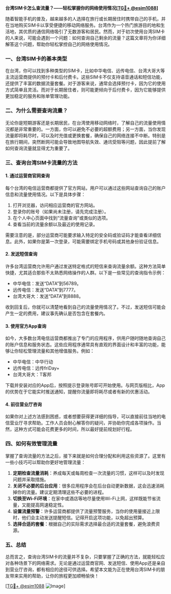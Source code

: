 **台湾SIM卡怎么查流量？——轻松掌握你的网络使用情况[[TG💪+ @esim1088](https://t.me/s/esim1088)]**

随着智能手机的普及，越来越多的人选择在旅行或长期居住时携带自己的手机，并在当地购买SIM卡以享受便捷的移动网络服务。台湾作为一个热门旅游目的地和生活地，其优质的通信网络吸引了无数游客和居民。然而，对于初次使用台湾SIM卡的人来说，可能会遇到一个问题：如何查询自己剩余的流量？这篇文章将为你详细解答这个问题，帮助你轻松掌控自己的网络使用情况。

### **一、台湾SIM卡的基本类型**

在台湾，你可以找到多种类型的SIM卡，比如中华电信、远传电信、台湾大哥大等主流运营商提供的预付卡和后付费卡。这些SIM卡不仅支持语音通话和短信功能，还提供了丰富的数据流量套餐。对于游客来说，通常会选择预付卡，因为它的使用方式简单且灵活。而对于长期居住者，则可能更倾向于后付费卡，因为它能够提供更加稳定的服务和账单管理功能。

### **二、为什么需要查询流量？**

无论你是短期游客还是长期居民，在台湾使用移动网络时，了解自己的流量使用情况都是非常重要的。一方面，你可以避免不必要的超额费用；另一方面，当你发现流量即将耗尽时，可以及时充值或更换套餐，确保自己的网络连接不中断。特别是在旅行期间，突然断网可能会导致地图导航失效、通讯受阻等问题，因此提前了解如何查询流量就显得尤为重要了。

### **三、查询台湾SIM卡流量的方法**

#### **1. 通过运营商官网查询**
每个台湾的电信运营商都提供了官方网站，用户可以通过这些网站查询自己的账户信息和流量使用情况。以下是具体步骤：

1. 打开浏览器，访问相应运营商的官方网站。
2. 登录你的账号（如果尚未注册，请先完成注册）。
3. 在个人中心页面中找到“流量查询”或类似的选项。
4. 查看当前的流量余额以及最近的使用记录。

需要注意的是，部分运营商可能要求输入特定的安全码或验证码才能查看详细信息。此外，如果你是第一次登录，可能需要绑定手机号码或其他身份验证信息。

#### **2. 发送短信查询**
许多台湾运营商允许用户通过发送特定格式的短信来查询流量余额。这种方法简单快捷，尤其适合那些不太熟悉网络操作的人群。以下是一些常见的查询指令示例：

- 中华电信：发送“DATA”到56789。
- 远传电信：发送“DATA”到7777。
- 台湾大哥大：发送“DATA”到8888。

收到回复后，你就可以清楚地看到自己的流量使用情况了。不过，发送短信可能会产生一定的费用，建议事先确认是否包含在套餐内。

#### **3. 使用官方App查询**
如今，大多数台湾电信运营商都推出了专门的应用程序，供用户随时随地查询自己的账户信息和服务状态。这些应用程序通常具有直观的界面设计和丰富的功能，能够让你轻松管理流量和其他增值服务。例如：

- 中华电信：中华行动
- 远传电信：远传friDay+
- 台湾大哥大：T客邦

下载并安装对应的App后，按照提示登录账号即可开始使用。与网页版相比，App的优势在于它能实时推送通知，提醒你流量即将耗尽或者有新的优惠活动。

#### **4. 前往营业厅咨询**
如果你对上述方法感到困惑，或者想要获得更详细的指导，可以直接前往当地的电信营业厅寻求帮助。工作人员会耐心解答你的疑问，并协助你完成各项操作。当然，这种方式可能会花费更多的时间，所以最好提前规划好行程。

### **四、如何有效管理流量**

掌握了查询流量的方法之后，接下来就是如何合理分配和利用这些资源了。这里有一些小技巧可以帮助你更好地管理流量：

1. **定期检查流量消耗**：养成每天或每周检查一次流量的习惯，这样可以及时发现问题并采取措施。
2. **关闭不必要的后台应用**：很多应用程序会在后台自动更新数据，这会迅速消耗掉你的流量。建议定期清理这些不必要的进程。
3. **切换至Wi-Fi环境**：在家中或酒店等地尽量使用Wi-Fi上网，这样既能节省流量，又能提高网速稳定性。
4. **设置流量预警**：许多运营商都提供了流量预警服务，当你的使用量接近上限时，他们会主动发送提醒短信。记得开启这项功能，以免超出预算。
5. **选择合适的套餐**：根据自己的实际需求选择最合适的流量套餐，避免浪费资源。

### **五、总结**

总而言之，查询台湾SIM卡的流量并不复杂，只要掌握了正确的方法，就能轻松应对各种场景下的网络需求。无论是通过运营商官网、发送短信、使用App还是亲自到营业厅咨询，都有相应的途径可供选择。希望本文能为正在使用台湾SIM卡的朋友带来实用的帮助，让你的旅程更加顺畅愉快！

[[TG💪+ @esim1088](https://t.me/s/esim1088) ![Image](https://i.postimg.cc/4NQfJmqS/Snipaste-2025-05-13-00-14-12.png)]